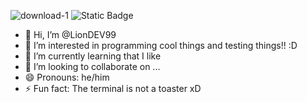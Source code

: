 ![download-1](https://github.com/user-attachments/assets/2aad0979-9fc8-43ee-bbbe-3c0bfc53f72c)
![Static Badge](https://img.shields.io/badge/This_is_very_cool!)

- 👋 Hi, I’m @LionDEV99
- 👀 I’m interested in programming cool things and testing things!! :D
- 🌱 I’m currently learning that I like
- 💞️ I’m looking to collaborate on ...
- 😄 Pronouns: he/him
- ⚡ Fun fact: The terminal is not a toaster xD

<!---
RafaDEV99/RafaDEV99 is a ✨ special ✨ repository because its `README.md` (this file) appears on your GitHub profile.
You can click the Preview link to view your changes.
--->
